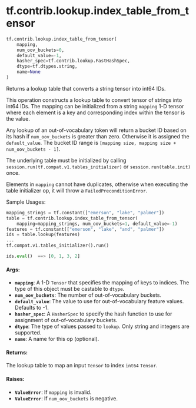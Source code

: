 <div itemscope itemtype="http://developers.google.com/ReferenceObject">
<meta itemprop="name" content="tf.contrib.lookup.index_table_from_tensor" />
<meta itemprop="path" content="Stable" />
</div>

# tf.contrib.lookup.index_table_from_tensor

``` python
tf.contrib.lookup.index_table_from_tensor(
    mapping,
    num_oov_buckets=0,
    default_value=-1,
    hasher_spec=tf.contrib.lookup.FastHashSpec,
    dtype=tf.dtypes.string,
    name=None
)
```

Returns a lookup table that converts a string tensor into int64 IDs.

This operation constructs a lookup table to convert tensor of strings into
int64 IDs. The mapping can be initialized from a string `mapping` 1-D tensor
where each element is a key and corresponding index within the tensor is the
value.

Any lookup of an out-of-vocabulary token will return a bucket ID based on its
hash if `num_oov_buckets` is greater than zero. Otherwise it is assigned the
`default_value`.
The bucket ID range is `[mapping size, mapping size + num_oov_buckets - 1]`.

The underlying table must be initialized by calling
`session.run(tf.compat.v1.tables_initializer)` or `session.run(table.init)`
once.

Elements in `mapping` cannot have duplicates, otherwise when executing the
table initializer op, it will throw a `FailedPreconditionError`.

Sample Usages:

```python
mapping_strings = tf.constant(["emerson", "lake", "palmer"])
table = tf.contrib.lookup.index_table_from_tensor(
    mapping=mapping_strings, num_oov_buckets=1, default_value=-1)
features = tf.constant(["emerson", "lake", "and", "palmer"])
ids = table.lookup(features)
...
tf.compat.v1.tables_initializer().run()

ids.eval()  ==> [0, 1, 3, 2]
```

#### Args:

* <b>`mapping`</b>: A 1-D `Tensor` that specifies the mapping of keys to indices. The
    type of this object must be castable to `dtype`.
* <b>`num_oov_buckets`</b>: The number of out-of-vocabulary buckets.
* <b>`default_value`</b>: The value to use for out-of-vocabulary feature values.
    Defaults to -1.
* <b>`hasher_spec`</b>: A `HasherSpec` to specify the hash function to use for
    assignment of out-of-vocabulary buckets.
* <b>`dtype`</b>: The type of values passed to `lookup`. Only string and integers are
    supported.
* <b>`name`</b>: A name for this op (optional).


#### Returns:

The lookup table to map an input `Tensor` to index `int64` `Tensor`.


#### Raises:

* <b>`ValueError`</b>: If `mapping` is invalid.
* <b>`ValueError`</b>: If `num_oov_buckets` is negative.